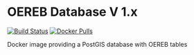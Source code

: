# OEREB Database V 1.x

[![Build Status](https://travis-ci.org/sogis/oereb2-db.svg?branch=master)](https://travis-ci.org/sogis/oereb2-db)
[![Docker Pulls](https://img.shields.io/docker/pulls/sogis/oereb2-db.svg)](https://hub.docker.com/r/sogis/oereb2-db)

Docker image providing a PostGIS database with OEREB tables
